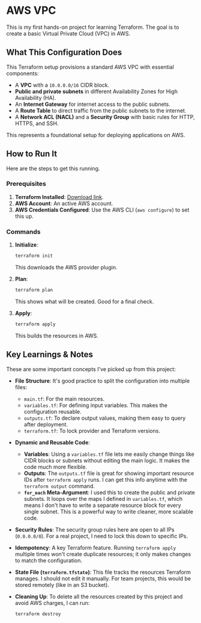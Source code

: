 # AWS VPC

This is my first hands-on project for learning Terraform. The goal is to create a basic Virtual Private Cloud (VPC) in AWS.

## What This Configuration Does

This Terraform setup provisions a standard AWS VPC with essential components:

- A **VPC** with a `10.0.0.0/16` CIDR block.
- **Public and private subnets** in different Availability Zones for High Availability (HA).
- An **Internet Gateway** for internet access to the public subnets.
- A **Route Table** to direct traffic from the public subnets to the internet.
- A **Network ACL (NACL)** and a **Security Group** with basic rules for HTTP, HTTPS, and SSH.

This represents a foundational setup for deploying applications on AWS.

## How to Run It

Here are the steps to get this running.

### Prerequisites

1.  **Terraform Installed**: [Download link](https://www.terraform.io/downloads.html).
2.  **AWS Account**: An active AWS account.
3.  **AWS Credentials Configured**: Use the AWS CLI (`aws configure`) to set this up.

### Commands

1.  **Initialize**:

    ```bash
    terraform init
    ```

    This downloads the AWS provider plugin.

2.  **Plan**:

    ```bash
    terraform plan
    ```

    This shows what will be created. Good for a final check.

3.  **Apply**:
    ```bash
    terraform apply
    ```
    This builds the resources in AWS.

## Key Learnings & Notes

These are some important concepts I've picked up from this project:

- **File Structure**: It's good practice to split the configuration into multiple files:

  - `main.tf`: For the main resources.
  - `variables.tf`: For defining input variables. This makes the configuration reusable.
  - `outputs.tf`: To declare output values, making them easy to query after deployment.
  - `terraform.tf`: To lock provider and Terraform versions.

- **Dynamic and Reusable Code**:

  - **Variables**: Using a `variables.tf` file lets me easily change things like CIDR blocks or subnets without editing the main logic. It makes the code much more flexible.
  - **Outputs**: The `outputs.tf` file is great for showing important resource IDs after `terraform apply` runs. I can get this info anytime with the `terraform output` command.
  - **`for_each` Meta-Argument**: I used this to create the public and private subnets. It loops over the maps I defined in `variables.tf`, which means I don't have to write a separate resource block for every single subnet. This is a powerful way to write cleaner, more scalable code.

- **Security Rules**: The security group rules here are open to all IPs (`0.0.0.0/0`). For a real project, I need to lock this down to specific IPs.

- **Idempotency**: A key Terraform feature. Running `terraform apply` multiple times won't create duplicate resources; it only makes changes to match the configuration.

- **State File (`terraform.tfstate`)**: This file tracks the resources Terraform manages. I should not edit it manually. For team projects, this would be stored remotely (like in an S3 bucket).

- **Cleaning Up**: To delete all the resources created by this project and avoid AWS charges, I can run:
  ```bash
  terraform destroy
  ```
